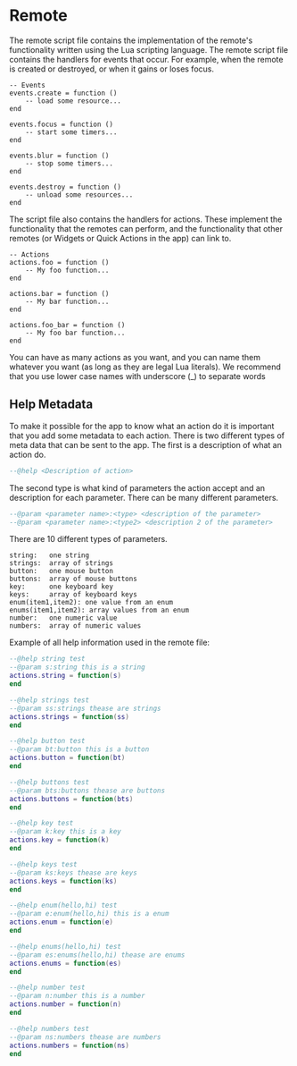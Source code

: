 
# Remote

The remote script file contains the implementation of the remote's functionality written using the Lua scripting language.
The remote script file contains the handlers for events that occur.
For example, when the remote is created or destroyed, or when it gains or loses focus.

	-- Events
	events.create = function ()
		-- load some resource...
	end

	events.focus = function ()
		-- start some timers...
	end

	events.blur = function ()
		-- stop some timers...
	end

	events.destroy = function ()
		-- unload some resources...
	end

The script file also contains the handlers for actions. These implement the functionality that the remotes can perform,
and the functionality that other remotes (or Widgets or Quick Actions in the app) can link to.

	-- Actions
	actions.foo = function ()
		-- My foo function...
	end

	actions.bar = function ()
		-- My bar function...
	end

	actions.foo_bar = function ()
		-- My foo bar function...
	end

You can have as many actions as you want, and you can name them whatever you want (as long as they are legal Lua literals).
We recommend that you use lower case names with underscore (_) to separate words

## Help Metadata
To make it possible for the app to know what an action do it is important that you add some metadata to each action. There is two different types of meta data that can be sent to the app. The first is a description of what an action do. 
```lua
--@help <Description of action>
```
The second type is what kind of parameters the action accept and an description for each parameter. There can be many different parameters.
```lua
--@param <parameter name>:<type> <description of the parameter>
--@param <parameter name>:<type2> <description 2 of the parameter>
```
There are 10 different types of parameters. 
```
string:   one string
strings:  array of strings
button:   one mouse button
buttons:  array of mouse buttons
key:	  one keyboard key
keys: 	  array of keyboard keys
enum(item1,item2): one value from an enum
enums(item1,item2): array values from an enum
number:   one numeric value
numbers:  array of numeric values
```

Example of all help information used in the remote file:
```lua
--@help string test
--@param s:string this is a string
actions.string = function(s)
end

--@help strings test
--@param ss:strings thease are strings
actions.strings = function(ss)
end

--@help button test
--@param bt:button this is a button
actions.button = function(bt)
end

--@help buttons test
--@param bts:buttons thease are buttons
actions.buttons = function(bts)
end

--@help key test
--@param k:key this is a key
actions.key = function(k)
end

--@help keys test
--@param ks:keys thease are keys
actions.keys = function(ks)
end

--@help enum(hello,hi) test
--@param e:enum(hello,hi) this is a enum
actions.enum = function(e)
end

--@help enums(hello,hi) test
--@param es:enums(hello,hi) thease are enums
actions.enums = function(es)
end

--@help number test
--@param n:number this is a number
actions.number = function(n)
end

--@help numbers test
--@param ns:numbers thease are numbers
actions.numbers = function(ns)
end
```

